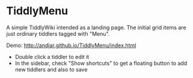 # TiddlyMenu
A simple TiddlyWiki intended as a landing page. The initial grid items are just ordinary tiddlers tagged with "Menu".

Demo: http://andjar.github.io/TiddlyMenu/index.html

* Double click a tiddler to edit it
* In the sidebar, check "Show shortcuts" to get a floating button to add new tiddlers and also to save
